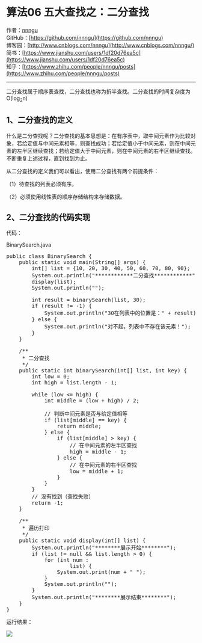 # 算法06 五大查找之：二分查找
作者：[nnngu](https://github.com/nnngu)  
GitHub：[https://github.com/nnngu](https://github.com/nnngu)  
博客园：[http://www.cnblogs.com/nnngu](http://www.cnblogs.com/nnngu/)  
简书：[https://www.jianshu.com/users/1df20d76ea5c](https://www.jianshu.com/users/1df20d76ea5c)  
知乎：[https://www.zhihu.com/people/nnngu/posts](https://www.zhihu.com/people/nnngu/posts)  

---

二分查找属于顺序表查找，二分查找也称为折半查找。二分查找的时间复杂度为O(log<sub>2</sub>n)  

## 1、二分查找的定义

什么是二分查找呢？二分查找的基本思想是：在有序表中，取中间元素作为比较对象，若给定值与中间元素相等，则查找成功；若给定值小于中间元素，则在中间元素的左半区继续查找；若给定值大于中间元素，则在中间元素的右半区继续查找。不断重复上述过程，直到找到为止。

从二分查找的定义我们可以看出，使用二分查找有两个前提条件：

（1）待查找的列表必须有序。

（2）必须使用线性表的顺序存储结构来存储数据。

## 2、二分查找的代码实现

代码：

BinarySearch.java

<pre>public class BinarySearch {
    public static void main(String[] args) {
        int[] list = {10, 20, 30, 40, 50, 60, 70, 80, 90};
        System.out.println("************二分查找************");
        display(list);
        System.out.println("");

        int result = binarySearch(list, 30);
        if (result != -1) {
            System.out.println("30在列表中的位置是：" + result);
        } else {
            System.out.println("对不起，列表中不存在该元素！");
        }
    }

    /**
     * 二分查找
     */
    public static int binarySearch(int[] list, int key) {
        int low = 0;
        int high = list.length - 1;

        while (low <= high) {
            int middle = (low + high) / 2;

            // 判断中间元素是否与给定值相等
            if (list[middle] == key) {
                return middle;
            } else {
                if (list[middle] > key) {
                    // 在中间元素的左半区查找
                    high = middle - 1;
                } else {
                    // 在中间元素的右半区查找
                    low = middle + 1;
                }
            }
        }
        // 没有找到（查找失败）
        return -1;
    }

    /**
     * 遍历打印
     */
    public static void display(int[] list) {
        System.out.println("********展示开始********");
        if (list != null && list.length > 0) {
            for (int num :
                    list) {
                System.out.print(num + " ");
            }
            System.out.println("");
        }
        System.out.println("********展示结束********");
    }
}</pre>

运行结果：

![](http://images2017.cnblogs.com/blog/1313428/201801/1313428-20180115044045756-662352689.png)



